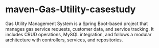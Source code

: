 # maven-Gas-Utility-casestudy
Gas Utility Management System is a Spring Boot-based project that manages gas service requests, customer data, and service tracking. It includes CRUD operations, MySQL integration, and follows a modular architecture with controllers, services, and repositories.

